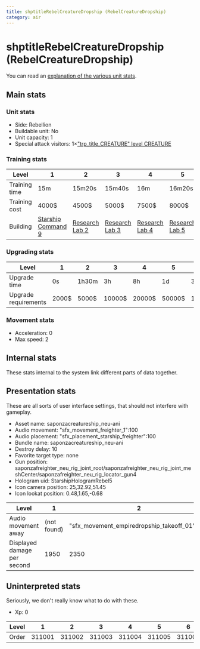 ```yaml
---
title: shptitleRebelCreatureDropship (RebelCreatureDropship)
category: air
---
```


# shptitleRebelCreatureDropship (RebelCreatureDropship)

You can read an [explanation  of the various unit stats](unitexplained.md).

## Main stats

### Unit stats

  * Side: Rebellion
  * Buildable unit: No
  * Unit capacity: 1
  * Special attack visitors: 1×["trp_title_CREATURE" level CREATURE](CREATURE.html)

### Training stats

|Level        |1                                           |2                                     |3                                     |4                                     |5                                     |6                                     |7                                     |8                                     |9                                     |10                                     |
|-------------|--------------------------------------------|--------------------------------------|--------------------------------------|--------------------------------------|--------------------------------------|--------------------------------------|--------------------------------------|--------------------------------------|--------------------------------------|---------------------------------------|
|Training time|15m                                         |15m20s                                |15m40s                                |16m                                   |16m20s                                |16m40s                                |17m                                   |17m20s                                |17m40s                                |18m                                    |
|Training cost|4000$                                       |4500$                                 |5000$                                 |7500$                                 |8000$                                 |10500$                                |11000$                                |13500$                                |14000$                                |16500$                                 |
|Building     |[Starship Command 9](rebelFleetCommand.html)|[Research Lab 2](rebelOffenseLab.html)|[Research Lab 3](rebelOffenseLab.html)|[Research Lab 4](rebelOffenseLab.html)|[Research Lab 5](rebelOffenseLab.html)|[Research Lab 6](rebelOffenseLab.html)|[Research Lab 7](rebelOffenseLab.html)|[Research Lab 8](rebelOffenseLab.html)|[Research Lab 9](rebelOffenseLab.html)|[Research Lab 10](rebelOffenseLab.html)|


### Upgrading stats

|Level               |1    |2    |3     |4     |5     |6      |7      |8      |9       |10      |
|--------------------|-----|-----|------|------|------|-------|-------|-------|--------|--------|
|Upgrade time        |0s   |1h30m|3h    |8h    |1d    |3d     |5d     |1w     |1w3d    |2w      |
|Upgrade requirements|2000$|5000$|10000$|20000$|50000$|135000$|225000$|450000$|1500000$|2500000$|


### Movement stats

  * Acceleration: 0
  * Max speed: 2

## Internal stats

These stats internal to the system link different parts of data together.


## Presentation stats

These are all sorts of user interface settings, that should not interfere with gameplay.

  * Asset name: saponzacreatureship_neu-ani
  * Audio movement: "sfx_movement_freighter_1":100
  * Audio placement: "sfx_placement_starship_freighter":100
  * Bundle name: saponzacreatureship_neu-ani
  * Destroy delay: 10
  * Favorite target type: none
  * Gun position: saponzafreighter_neu_rig_joint_root/saponzafreighter_neu_rig_joint_meshCenter/saponzafreighter_neu_rig_locator_gun4
  * Hologram uid: StarshipHologramRebel5
  * Icon camera position: 25,32.92,51.45
  * Icon lookat position: 0.48,1.65,-0.68

|Level                      |1          |2                                           |3                                           |4                                           |5                                           |6                                           |7                                           |8                                           |9                                           |10                                          |
|---------------------------|-----------|--------------------------------------------|--------------------------------------------|--------------------------------------------|--------------------------------------------|--------------------------------------------|--------------------------------------------|--------------------------------------------|--------------------------------------------|--------------------------------------------|
|Audio movement away        |(not found)|"sfx_movement_empiredropship_takeoff_01":100|"sfx_movement_empiredropship_takeoff_01":100|"sfx_movement_empiredropship_takeoff_01":100|"sfx_movement_empiredropship_takeoff_01":100|"sfx_movement_empiredropship_takeoff_01":100|"sfx_movement_empiredropship_takeoff_01":100|"sfx_movement_empiredropship_takeoff_01":100|"sfx_movement_empiredropship_takeoff_01":100|"sfx_movement_empiredropship_takeoff_01":100|
|Displayed damage per second|1950       |2350                                        |2730                                        |3120                                        |4680                                        |5200                                        |5730                                        |6240                                        |6760                                        |7800                                        |


## Uninterpreted stats

Seriously, we don't really know what to do with these.

  * Xp: 0

|Level|1     |2     |3     |4     |5     |6     |7     |8     |9     |10    |
|-----|------|------|------|------|------|------|------|------|------|------|
|Order|311001|311002|311003|311004|311005|311006|311007|311008|311009|311010|


